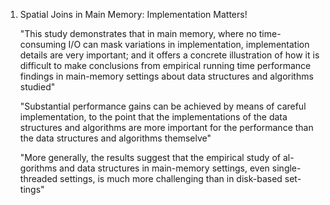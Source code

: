 1. Spatial Joins in Main Memory: Implementation Matters!

    "This study demonstrates that in main memory, where no time-consuming I/O can mask variations 
    in implementation, implementation details are very important; and it offers a concrete 
    illustration of how it is difficult to make conclusions from empirical running time 
    performance findings in main-memory settings about data structures and algorithms
    studied"

    "Substantial performance gains can be achieved by means of careful
    implementation, to the point that the implementations of the data
    structures and algorithms are more important for the performance
    than the data structures and algorithms themselve"

    "More generally, the results suggest that the empirical study of al-
    gorithms and data structures in main-memory settings, even single-
    threaded settings, is much more challenging than in disk-based set-
    tings"